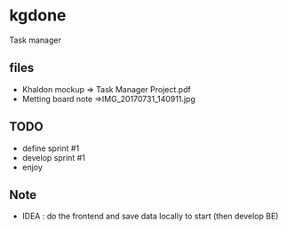 # kgdone
Task manager

## files
- Khaldon mockup => Task Manager Project.pdf
- Metting board note =>IMG_20170731_140911.jpg

## TODO
- define sprint #1
- develop sprint #1
- enjoy

## Note
- IDEA : do the frontend and save data locally to start (then develop BE)
